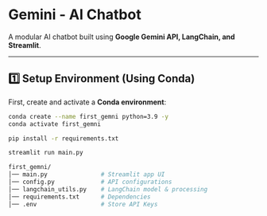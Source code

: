 #  Gemini - AI Chatbot  

A modular AI chatbot built using **Google Gemini API, LangChain, and Streamlit**.

---

## **1️⃣ Setup Environment (Using Conda)**  
First, create and activate a **Conda environment**:  
```bash
conda create --name first_gemni python=3.9 -y
conda activate first_gemni
```

```bash
pip install -r requirements.txt
```

```bash
streamlit run main.py
```

```bash
first_gemni/
│── main.py               # Streamlit app UI
│── config.py             # API configurations
│── langchain_utils.py    # LangChain model & processing
│── requirements.txt      # Dependencies
│── .env                  # Store API Keys
```

